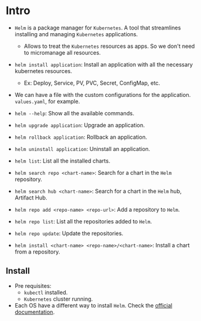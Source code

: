 # Intro

- `Helm` is a package manager for `Kubernetes`. A tool that streamlines installing and managing `Kubernetes` applications.
  - Allows to treat the `Kubernetes` resources as apps. So we don't need to micromanage all resources.
- `helm install application`: Install an application with all the necessary kubernetes resources.
  - Ex: Deploy, Service, PV, PVC, Secret, ConfigMap, etc.
- We can have a file with the custom configurations for the application. `values.yaml`, for example.
- `helm --help`: Show all the available commands.
- `helm upgrade application`: Upgrade an application.
- `helm rollback application`: Rollback an application.
- `helm uninstall application`: Uninstall an application.
- `helm list`: List all the installed charts.

- `helm search repo <chart-name>`: Search for a chart in the `Helm` repository.
- `helm search hub <chart-name>`: Search for a chart in the `Helm` hub, Artifact Hub.

- `helm repo add <repo-name> <repo-url>`: Add a repository to `Helm`.
- `helm repo list`: List all the repositories added to `Helm`.
- `helm repo update`: Update the repositories.

- `helm install <chart-name> <repo-name>/<chart-name>`: Install a chart from a repository.

## Install

- Pre requisites:
  - `kubectl` installed.
  - `Kubernetes` cluster running.
- Each OS have a different way to install `Helm`. Check the [official documentation](https://helm.sh/docs/intro/install/).
